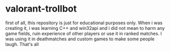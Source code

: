 # valorant-trollbot

first of all, this repository is just for educational purposes only. When i was creating it, i was learning C++ and win32api and i did not mean to harm any game fields, ruin experience of other players or use it in ranked matches. I was using it in deathmatches and custom games to make some people laugh. That's all